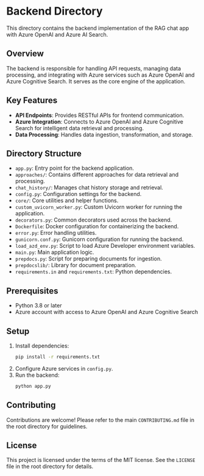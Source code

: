 # Backend Directory

This directory contains the backend implementation of the RAG chat app with Azure OpenAI and Azure AI Search.

## Overview
The backend is responsible for handling API requests, managing data processing, and integrating with Azure services such as Azure OpenAI and Azure Cognitive Search. It serves as the core engine of the application.

## Key Features
- **API Endpoints**: Provides RESTful APIs for frontend communication.
- **Azure Integration**: Connects to Azure OpenAI and Azure Cognitive Search for intelligent data retrieval and processing.
- **Data Processing**: Handles data ingestion, transformation, and storage.

## Directory Structure
- `app.py`: Entry point for the backend application.
- `approaches/`: Contains different approaches for data retrieval and processing.
- `chat_history/`: Manages chat history storage and retrieval.
- `config.py`: Configuration settings for the backend.
- `core/`: Core utilities and helper functions.
- `custom_uvicorn_worker.py`: Custom Uvicorn worker for running the application.
- `decorators.py`: Common decorators used across the backend.
- `Dockerfile`: Docker configuration for containerizing the backend.
- `error.py`: Error handling utilities.
- `gunicorn.conf.py`: Gunicorn configuration for running the backend.
- `load_azd_env.py`: Script to load Azure Developer environment variables.
- `main.py`: Main application logic.
- `prepdocs.py`: Script for preparing documents for ingestion.
- `prepdocslib/`: Library for document preparation.
- `requirements.in` and `requirements.txt`: Python dependencies.

## Prerequisites
- Python 3.8 or later
- Azure account with access to Azure OpenAI and Azure Cognitive Search

## Setup
1. Install dependencies:
   ```bash
   pip install -r requirements.txt
   ```
2. Configure Azure services in `config.py`.
3. Run the backend:
   ```bash
   python app.py
   ```

## Contributing
Contributions are welcome! Please refer to the main `CONTRIBUTING.md` file in the root directory for guidelines.

## License
This project is licensed under the terms of the MIT license. See the `LICENSE` file in the root directory for details.
